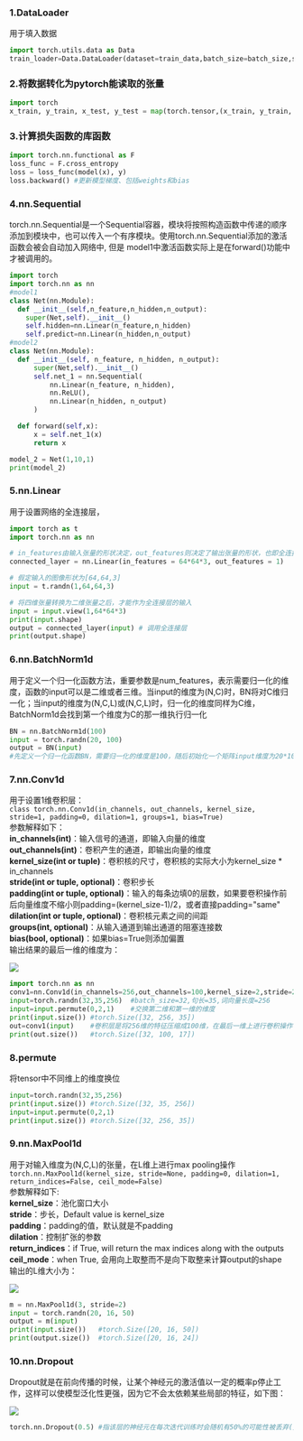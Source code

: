 ### 1.DataLoader
用于填入数据
```Python
import torch.utils.data as Data
train_loader=Data.DataLoader(dataset=train_data,batch_size=batch_size,shuffle=True) #shuffle为真表示打乱顺序
```
### 2.将数据转化为pytorch能读取的张量
```Python
import torch
x_train, y_train, x_test, y_test = map(torch.tensor,(x_train, y_train, x_test, y_test))
```
### 3.计算损失函数的库函数
```Python
import torch.nn.functional as F
loss_func = F.cross_entropy
loss = loss_func(model(x), y)
loss.backward() #更新模型梯度、包括weights和bias
```
### 4.nn.Sequential
torch.nn.Sequential是一个Sequential容器，模块将按照构造函数中传递的顺序添加到模块中，也可以传入一个有序模块。使用torch.nn.Sequential添加的激活函数会被会自动加入网络中, 但是 model1中激活函数实际上是在forward()功能中才被调用的。
```Python
import torch
import torch.nn as nn
#model1
class Net(nn.Module):
  def __init__(self,n_feature,n_hidden,n_output):
    super(Net,self).__init__()
    self.hidden=nn.Linear(n_feature,n_hidden)
    self.predict=nn.Linear(n_hidden,n_output)
#model2
class Net(nn.Module):
  def __init__(self, n_feature, n_hidden, n_output):
      super(Net,self).__init__()
      self.net_1 = nn.Sequential(
          nn.Linear(n_feature, n_hidden),
          nn.ReLU(),
          nn.Linear(n_hidden, n_output)
      )

  def forward(self,x):
      x = self.net_1(x)
      return x

model_2 = Net(1,10,1)
print(model_2)

```
### 5.nn.Linear
用于设置网络的全连接层，
```Python
import torch as t
import torch.nn as nn

# in_features由输入张量的形状决定，out_features则决定了输出张量的形状，也即全连接层的神经元个数
connected_layer = nn.Linear(in_features = 64*64*3, out_features = 1)

# 假定输入的图像形状为[64,64,3]
input = t.randn(1,64,64,3)

# 将四维张量转换为二维张量之后，才能作为全连接层的输入
input = input.view(1,64*64*3)
print(input.shape)
output = connected_layer(input) # 调用全连接层
print(output.shape)
```
### 6.nn.BatchNorm1d
用于定义一个归一化函数方法，重要参数是num_features，表示需要归一化的维度，函数的input可以是二维或者三维。当input的维度为(N,C)时，BN将对C维归一化；当input的维度为(N,C,L)或(N,C,L)时，归一化的维度同样为C维，BatchNorm1d会找到第一个维度为C的那一维执行归一化
```Python
BN = nn.BatchNorm1d(100)
input = torch.randn(20, 100)
output = BN(input)
#先定义一个归一化函数BN，需要归一化的维度是100，随后初始化一个矩阵input维度为20*100，最后用BN对矩阵input进行归一化
```
### 7.nn.Conv1d
用于设置1维卷积层：  
`class torch.nn.Conv1d(in_channels, out_channels, kernel_size, stride=1, padding=0, dilation=1, groups=1, bias=True)`  
参数解释如下：  
__in_channels(int)__：输入信号的通道，即输入向量的维度  
__out_channels(int)__：卷积产生的通道，即输出向量的维度  
__kernel_size(int or tuple)__：卷积核的尺寸，卷积核的实际大小为kernel_size * in_channels  
__stride(int or tuple, optional)__：卷积步长  
__padding(int or tuple, optional)__：输入的每条边填0的层数，如果要卷积操作前后向量维度不缩小则padding=(kernel_size-1)/2，或者直接padding="same"  
__dilation(int or tuple, optional)__：卷积核元素之间的间距  
__groups(int, optional)__：从输入通道到输出通道的阻塞连接数  
__bias(bool, optional)__：如果bias=True则添加偏置  
输出结果的最后一维的维度为：  

![](https://latex.codecogs.com/svg.image?d_{out}=floor(\frac{d_{in}&plus;2\times&space;padding-kernelsize}{stride})&plus;1)
```Python
import torch.nn as nn
conv1=nn.Conv1d(in_channels=256,out_channels=100,kernel_size=2,stride=2,padding=0)
input=torch.randn(32,35,256)  #batch_size=32,句长=35,词向量长度=256
input=input.permute(0,2,1)    #交换第二维和第一维的维度
print(input.size()) #torch.Size([32, 256, 35])
out=conv1(input)    #卷积层是将256维的特征压缩成100维，在最后一维上进行卷积操作
print(out.size())   #torch.Size([32, 100, 17])
```
### 8.permute
将tensor中不同维上的维度换位
```Python
input=torch.randn(32,35,256)
print(input.size()) #torch.Size([32, 35, 256])
input=input.permute(0,2,1)
print(input.size()) #torch.Size([32, 256, 35])
```
### 9.nn.MaxPool1d
用于对输入维度为(N,C,L)的张量，在L维上进行max pooling操作  
`torch.nn.MaxPool1d(kernel_size, stride=None, padding=0, dilation=1, return_indices=False, ceil_mode=False)`  
参数解释如下:  
__kernel_size__：池化窗口大小  
__stride__：步长，Default value is kernel_size  
__padding__：padding的值，默认就是不padding  
__dilation__：控制扩张的参数  
__return_indices__：if True, will return the max indices along with the outputs  
__ceil_mode__：when True, 会用向上取整而不是向下取整来计算output的shape  
输出的L维大小为：  

![](https://latex.codecogs.com/svg.image?L_{out}=floor(\frac{L_{in}&plus;2\times&space;padding-dilation\times&space;(kernelsize-1)-1}{stride})&plus;1)
```Python
m = nn.MaxPool1d(3, stride=2)
input = torch.randn(20, 16, 50)
output = m(input)
print(input.size())   #torch.Size([20, 16, 50])
print(output.size())  #torch.Size([20, 16, 24])
```
### 10.nn.Dropout
Dropout就是在前向传播的时候，让某个神经元的激活值以一定的概率p停止工作，这样可以使模型泛化性更强，因为它不会太依赖某些局部的特征，如下图：

![](https://img-blog.csdn.net/20180619185225799?watermark/2/text/aHR0cHM6Ly9ibG9nLmNzZG4ubmV0L3Byb2dyYW1fZGV2ZWxvcGVy/font/5a6L5L2T/fontsize/400/fill/I0JBQkFCMA==/dissolve/70)
```Python
torch.nn.Dropout(0.5) #指该层的神经元在每次迭代训练时会随机有50%的可能性被丢弃(失活)而不参与训练，一般神经元较多的层设置的失活概率值要比神经元较少的层大
```
